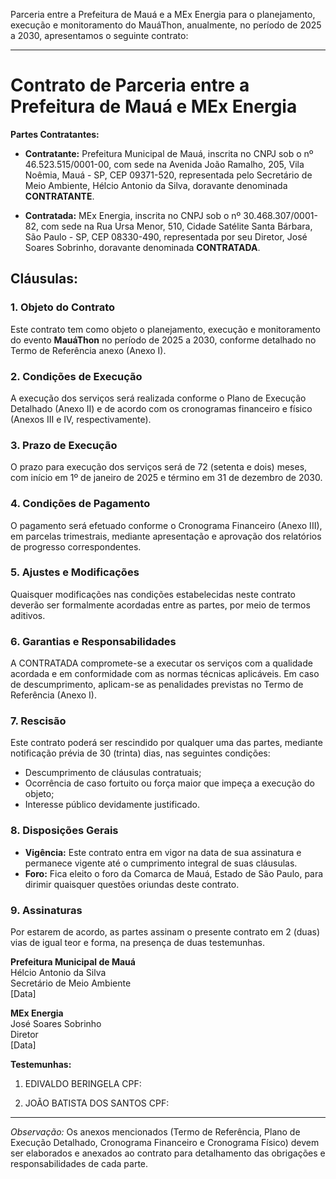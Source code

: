 Parceria entre a Prefeitura de Mauá e a MEx Energia para o planejamento, execução e monitoramento do MauáThon, anualmente, no período de 2025 a 2030, apresentamos o seguinte contrato:

---

# **Contrato de Parceria entre a Prefeitura de Mauá e MEx Energia**

**Partes Contratantes:**

- **Contratante:** Prefeitura Municipal de Mauá, inscrita no CNPJ sob o nº 46.523.515/0001-00, com sede na Avenida João Ramalho, 205, Vila Noêmia, Mauá - SP, CEP 09371-520, representada pelo Secretário de Meio Ambiente, Hélcio Antonio da Silva, doravante denominada **CONTRATANTE**.

- **Contratada:** MEx Energia, inscrita no CNPJ sob o nº 30.468.307/0001-82, com sede na Rua Ursa Menor, 510, Cidade Satélite Santa Bárbara, São Paulo - SP, CEP 08330-490, representada por seu Diretor, José Soares Sobrinho, doravante denominada **CONTRATADA**.

## **Cláusulas:**

### **1. Objeto do Contrato**

Este contrato tem como objeto o planejamento, execução e monitoramento do evento **MauáThon** no período de 2025 a 2030, conforme detalhado no Termo de Referência anexo (Anexo I).

### **2. Condições de Execução**

A execução dos serviços será realizada conforme o Plano de Execução Detalhado (Anexo II) e de acordo com os cronogramas financeiro e físico (Anexos III e IV, respectivamente).

### **3. Prazo de Execução**

O prazo para execução dos serviços será de 72 (setenta e dois) meses, com início em 1º de janeiro de 2025 e término em 31 de dezembro de 2030.

### **4. Condições de Pagamento**

O pagamento será efetuado conforme o Cronograma Financeiro (Anexo III), em parcelas trimestrais, mediante apresentação e aprovação dos relatórios de progresso correspondentes.

### **5. Ajustes e Modificações**

Quaisquer modificações nas condições estabelecidas neste contrato deverão ser formalmente acordadas entre as partes, por meio de termos aditivos.

### **6. Garantias e Responsabilidades**

A CONTRATADA compromete-se a executar os serviços com a qualidade acordada e em conformidade com as normas técnicas aplicáveis. Em caso de descumprimento, aplicam-se as penalidades previstas no Termo de Referência (Anexo I).

### **7. Rescisão**

Este contrato poderá ser rescindido por qualquer uma das partes, mediante notificação prévia de 30 (trinta) dias, nas seguintes condições:

- Descumprimento de cláusulas contratuais;
- Ocorrência de caso fortuito ou força maior que impeça a execução do objeto;
- Interesse público devidamente justificado.

### **8. Disposições Gerais**

- **Vigência:** Este contrato entra em vigor na data de sua assinatura e permanece vigente até o cumprimento integral de suas cláusulas.
- **Foro:** Fica eleito o foro da Comarca de Mauá, Estado de São Paulo, para dirimir quaisquer questões oriundas deste contrato.

### **9. Assinaturas**

Por estarem de acordo, as partes assinam o presente contrato em 2 (duas) vias de igual teor e forma, na presença de duas testemunhas.

**Prefeitura Municipal de Mauá**  
Hélcio Antonio da Silva  
Secretário de Meio Ambiente  
[Data]

**MEx Energia**  
José Soares Sobrinho  
Diretor  
[Data]

**Testemunhas:**

1. EDIVALDO BERINGELA
   CPF:  

2. JOÃO BATISTA DOS SANTOS
   CPF:  

---

*Observação:* Os anexos mencionados (Termo de Referência, Plano de Execução Detalhado, Cronograma Financeiro e Cronograma Físico) devem ser elaborados e anexados ao contrato para detalhamento das obrigações e responsabilidades de cada parte. 